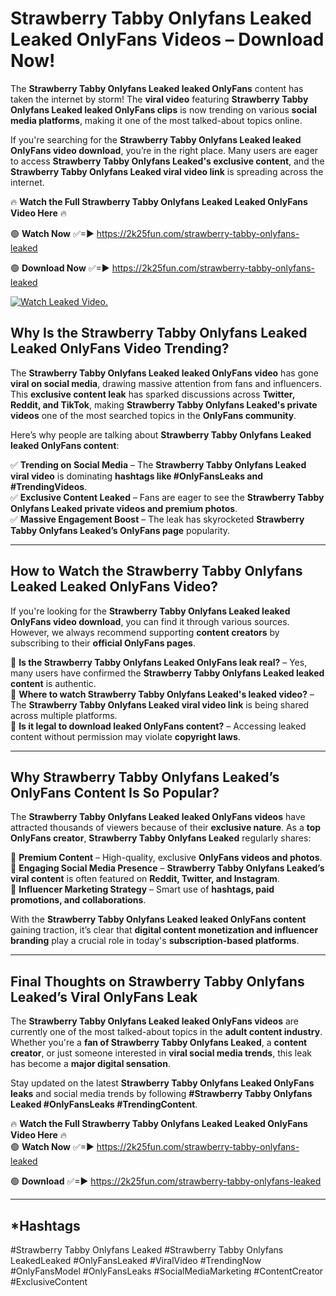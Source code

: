 # Strawberry Tabby Onlyfans Leaked Leaked OnlyFans Videos – Download Now!

The **Strawberry Tabby Onlyfans Leaked leaked OnlyFans** content has taken the internet by storm! The **viral video** featuring **Strawberry Tabby Onlyfans Leaked leaked OnlyFans clips** is now trending on various **social media platforms**, making it one of the most talked-about topics online.  

If you're searching for the **Strawberry Tabby Onlyfans Leaked leaked OnlyFans video download**, you’re in the right place. Many users are eager to access **Strawberry Tabby Onlyfans Leaked's exclusive content**, and the **Strawberry Tabby Onlyfans Leaked viral video link** is spreading across the internet.  

🔥 **Watch the Full Strawberry Tabby Onlyfans Leaked Leaked OnlyFans Video Here** 🔥  

🟢 **Watch Now** ✅=► https://2k25fun.com/strawberry-tabby-onlyfans-leaked

🟢 **Download Now** ✅=► https://2k25fun.com/strawberry-tabby-onlyfans-leaked

[![Watch Leaked Video.](https://miro.medium.com/v2/resize:fit:828/format:webp/1*cilzJN44JGOrTw9NJCrNHA.gif "Watch Leaked Video")](https://2k25fun.com/strawberry-tabby-onlyfans-leaked)

## **Why Is the Strawberry Tabby Onlyfans Leaked Leaked OnlyFans Video Trending?**  

The **Strawberry Tabby Onlyfans Leaked leaked OnlyFans video** has gone **viral on social media**, drawing massive attention from fans and influencers. This **exclusive content leak** has sparked discussions across **Twitter, Reddit, and TikTok**, making **Strawberry Tabby Onlyfans Leaked's private videos** one of the most searched topics in the **OnlyFans community**.  

Here’s why people are talking about **Strawberry Tabby Onlyfans Leaked leaked OnlyFans content**:  

✅ **Trending on Social Media** – The **Strawberry Tabby Onlyfans Leaked viral video** is dominating **hashtags like #OnlyFansLeaks and #TrendingVideos**.  
✅ **Exclusive Content Leaked** – Fans are eager to see the **Strawberry Tabby Onlyfans Leaked private videos and premium photos**.  
✅ **Massive Engagement Boost** – The leak has skyrocketed **Strawberry Tabby Onlyfans Leaked’s OnlyFans page** popularity.  

---

## **How to Watch the Strawberry Tabby Onlyfans Leaked Leaked OnlyFans Video?**  

If you're looking for the **Strawberry Tabby Onlyfans Leaked leaked OnlyFans video download**, you can find it through various sources. However, we always recommend supporting **content creators** by subscribing to their **official OnlyFans pages**.  

🔹 **Is the Strawberry Tabby Onlyfans Leaked OnlyFans leak real?** – Yes, many users have confirmed the **Strawberry Tabby Onlyfans Leaked leaked content** is authentic.  
🔹 **Where to watch Strawberry Tabby Onlyfans Leaked's leaked video?** – The **Strawberry Tabby Onlyfans Leaked viral video link** is being shared across multiple platforms.  
🔹 **Is it legal to download leaked OnlyFans content?** – Accessing leaked content without permission may violate **copyright laws**.  

---

## **Why Strawberry Tabby Onlyfans Leaked’s OnlyFans Content Is So Popular?**  

The **Strawberry Tabby Onlyfans Leaked leaked OnlyFans videos** have attracted thousands of viewers because of their **exclusive nature**. As a **top OnlyFans creator**, **Strawberry Tabby Onlyfans Leaked** regularly shares:  

📌 **Premium Content** – High-quality, exclusive **OnlyFans videos and photos**.  
📌 **Engaging Social Media Presence** – **Strawberry Tabby Onlyfans Leaked’s viral content** is often featured on **Reddit, Twitter, and Instagram**.  
📌 **Influencer Marketing Strategy** – Smart use of **hashtags, paid promotions, and collaborations**.  

With the **Strawberry Tabby Onlyfans Leaked leaked OnlyFans content** gaining traction, it’s clear that **digital content monetization and influencer branding** play a crucial role in today's **subscription-based platforms**.  

---

## **Final Thoughts on Strawberry Tabby Onlyfans Leaked’s Viral OnlyFans Leak**  

The **Strawberry Tabby Onlyfans Leaked leaked OnlyFans videos** are currently one of the most talked-about topics in the **adult content industry**. Whether you're a **fan of Strawberry Tabby Onlyfans Leaked**, a **content creator**, or just someone interested in **viral social media trends**, this leak has become a **major digital sensation**.  

Stay updated on the latest **Strawberry Tabby Onlyfans Leaked OnlyFans leaks** and social media trends by following **#Strawberry Tabby Onlyfans Leaked #OnlyFansLeaks #TrendingContent**.  

🔥 **Watch the Full Strawberry Tabby Onlyfans Leaked Leaked OnlyFans Video Here** 🔥  
🟢 **Watch Now** ✅=► https://2k25fun.com/strawberry-tabby-onlyfans-leaked

🟢 **Download** ✅=► https://2k25fun.com/strawberry-tabby-onlyfans-leaked

---

## *Hashtags
#Strawberry Tabby Onlyfans Leaked #Strawberry Tabby Onlyfans LeakedLeaked #OnlyFansLeaked #ViralVideo #TrendingNow #OnlyFansModel #OnlyFansLeaks #SocialMediaMarketing #ContentCreator #ExclusiveContent  